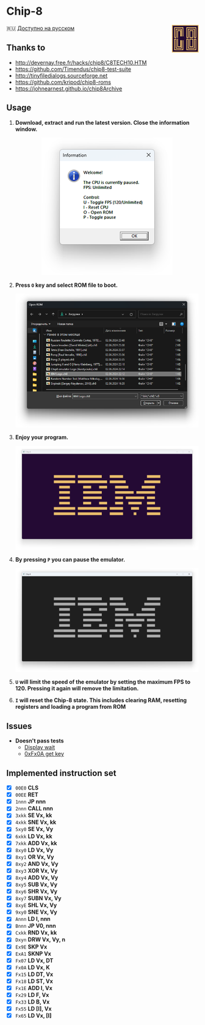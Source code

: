# Chip-8
<img width="70" height="72" align="right" src="pictures/logo.png">

🇷🇺 [Доступно на русском](README-RUS.md)

## Thanks to
- http://devernay.free.fr/hacks/chip8/C8TECH10.HTM
- https://github.com/Timendus/chip8-test-suite
- http://tinyfiledialogs.sourceforge.net
- https://github.com/kripod/chip8-roms
- https://johnearnest.github.io/chip8Archive

## Usage
1. **Download, extract and run the latest version. Close the information window.**
    <p align="center"><img src="pictures/scr01.png"></p>

2. **Press `O` key and select ROM file to boot.**
    <p align="center"><img src="pictures/scr02.png"></p>

3. **Enjoy your program.**
    <p align="center"><img src="pictures/scr03.png"></p>

4. **By pressing `P` you can pause the emulator.**
    <p align="center"><img src="pictures/scr04.png"></p>

5. **`U` will limit the speed of the emulator by setting the maximum FPS to 120. Pressing it again will remove the limitation.**

6. **`I` will reset the Chip-8 state. This includes clearing RAM, resetting registers and loading a program from ROM**

## Issues
- **Doesn't pass tests**
    - [Display wait](https://github.com/Timendus/chip8-test-suite?tab=readme-ov-file#quirks-test)
    - [0xFx0A get key](https://github.com/Timendus/chip8-test-suite?tab=readme-ov-file#3-fx0a-getkey)

## Implemented instruction set
- [x] `00E0` **CLS**
- [x] `00EE` **RET**
- [x] `1nnn` **JP nnn**
- [x] `2nnn` **CALL nnn**
- [x] `3xkk` **SE Vx, kk**
- [x] `4xkk` **SNE Vx, kk**
- [x] `5xy0` **SE Vx, Vy**
- [x] `6xkk` **LD Vx, kk**
- [x] `7xkk` **ADD Vx, kk**
- [x] `8xy0` **LD Vx, Vy**
- [x] `8xy1` **OR Vx, Vy**
- [x] `8xy2` **AND Vx, Vy**
- [x] `8xy3` **XOR Vx, Vy**
- [x] `8xy4` **ADD Vx, Vy**
- [x] `8xy5` **SUB Vx, Vy**
- [x] `8xy6` **SHR Vx, Vy**
- [x] `8xy7` **SUBN Vx, Vy**
- [x] `8xyE` **SHL Vx, Vy**
- [x] `9xy0` **SNE Vx, Vy**
- [x] `Annn` **LD I, nnn**
- [x] `Bnnn` **JP V0, nnn**
- [x] `Cxkk` **RND Vx, kk**
- [x] `Dxyn` **DRW Vx, Vy, n**
- [x] `Ex9E` **SKP Vx**
- [x] `ExA1` **SKNP Vx**
- [x] `Fx07` **LD Vx, DT**
- [x] `Fx0A` **LD Vx, K**
- [x] `Fx15` **LD DT, Vx**
- [x] `Fx18` **LD ST, Vx**
- [x] `Fx1E` **ADD I, Vx**
- [x] `Fx29` **LD F, Vx**
- [x] `Fx33` **LD B, Vx**
- [x] `Fx55` **LD [I], Vx**
- [x] `Fx65` **LD Vx, [I]**
